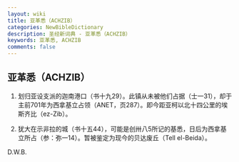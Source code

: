 ```yaml
---
layout: wiki
title: 亚革悉（ACHZIB）
categories: NewBibleDictionary
description: 圣经新词典 - 亚革悉（ACHZIB）
keywords: 亚革悉, ACHZIB
comments: false
---
```


## 亚革悉（ACHZIB）

1. 划归亚设支派的迦南港口（书十九29）。此镇从未被他们占据（士一31），却于主前701年为西拿基立占领（ANET，页287）。即今距亚柯以北十四公里的埃斯齐比（ez-Zib）。

2. 犹大在示非拉的城（书十五44），可能是创卅八5所记的基悉，日后为西拿基立所占（参：弥一14）。暂被鉴定为现今的贝达废丘（Tell el-Beida）。

D.W.B.








